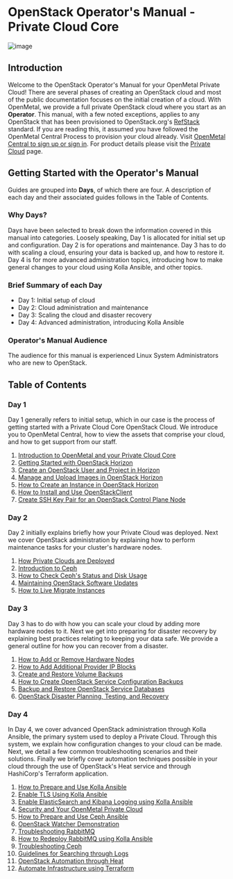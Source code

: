 # OpenStack Operator's Manual - Private Cloud Core

![image](images/intro.jpg)

## Introduction

Welcome to the OpenStack Operator's Manual for your OpenMetal Private
Cloud\! There are several phases of creating an OpenStack cloud and most
of the public documentation focuses on the initial creation of a cloud.
With OpenMetal, we provide a full private OpenStack cloud where you
start as an **Operator**. This manual, with a few noted exceptions,
applies to any OpenStack that has been provisioned to OpenStack.org's
[RefStack](https://docs.openstack.org/refstack) standard. If you are
reading this, it assumed you have followed the OpenMetal Central Process
to provision your cloud already. Visit [OpenMetal Central to sign up or
sign in](https://central.openmetal.io/). For product details please
visit the [Private Cloud](https://openmetal.io/products/private-cloud/hosted/)
page.

## Getting Started with the Operator's Manual

Guides are grouped into **Days**, of which there are four. A description
of each day and their associated guides follows in the Table of
Contents.

### Why Days?

Days have been selected to break down the information covered in this
manual into categories. Loosely speaking, Day 1 is allocated for initial
set up and configuration. Day 2 is for operations and maintenance. Day 3
has to do with scaling a cloud, ensuring your data is backed up, and how
to restore it. Day 4 is for more advanced administration topics,
introducing how to make general changes to your cloud using Kolla
Ansible, and other topics.

### Brief Summary of each Day

- Day 1: Initial setup of cloud
- Day 2: Cloud administration and maintenance
- Day 3: Scaling the cloud and disaster recovery
- Day 4: Advanced administration, introducing Kolla Ansible

### Operator's Manual Audience

The audience for this manual is experienced Linux System Administrators
who are new to OpenStack.

## Table of Contents

### Day 1

Day 1 generally refers to initial setup, which in our case is the
process of getting started with a Private Cloud Core OpenStack Cloud. We
introduce you to OpenMetal Central, how to view the assets that comprise
your cloud, and how to get support from our staff.

1. [Introduction to OpenMetal and your Private Cloud Core](day-1/intro-to-openmetal-private-cloud.md/)
2. [Getting Started with OpenStack Horizon](day-1/horizon/getting-started-with-horizon)
3. [Create an OpenStack User and Project in Horizon](day-1/horizon/create-user-project.md/)
4. [Manage and Upload Images in OpenStack Horizon](day-1/horizon/images)
5. [How to Create an Instance in OpenStack Horizon](day-1/horizon/create-first-instance.md/)
6. [How to Install and Use OpenStackClient](day-1/command-line/openstackclient)
7. [Create SSH Key Pair for an OpenStack Control Plane Node](day-1/command-line/create-ssh-key.md/)

### Day 2

Day 2 initially explains briefly how your Private Cloud was deployed.
Next we cover OpenStack administration by explaining how to perform
maintenance tasks for your cluster's hardware nodes.

1. [How Private Clouds are Deployed](day-2/private-cloud-deployment-overview)
2. [Introduction to Ceph](day-2/introduction-to-ceph)
3. [How to Check Ceph's Status and Disk Usage](day-2/check-ceph-status-disk-usage.md/)
4. [Maintaining OpenStack Software Updates](day-2/maintenance)
5. [How to Live Migrate Instances](day-2/live-migrate-instances)

### Day 3

Day 3 has to do with how you can scale your cloud by adding more
hardware nodes to it. Next we get into preparing for disaster recovery
by explaining best practices relating to keeping your data safe. We
provide a general outline for how you can recover from a disaster.

1. [How to Add or Remove Hardware Nodes](day-3/add-remove-hardware-nodes)
2. [How to Add Additional Provider IP Blocks](day-3/add-provider-ips)
3. [Create and Restore Volume Backups](day-3/create-volume-backups)
4. [How to Create OpenStack Service Configuration Backups](day-3/create-openstack-service-backups)
5. [Backup and Restore OpenStack Service Databases](day-3/backup-restore-openstack-databases)
6. [OpenStack Disaster Planning, Testing, and Recovery](day-3/disaster-recovery)

### Day 4

In Day 4, we cover advanced OpenStack administration through Kolla
Ansible, the primary system used to deploy a Private Cloud. Through this
system, we explain how configuration changes to your cloud can be made.
Next, we detail a few common troubleshooting scenarios and their
solutions. Finally we briefly cover automation techniques possible in
your cloud through the use of OpenStack's Heat service and through
HashiCorp's Terraform application.

1. [How to Prepare and Use Kolla Ansible](day-4/kolla-ansible/prepare-kolla-ansible)
2. [Enable TLS Using Kolla Ansible](day-4/kolla-ansible/enable-tls)
3. [Enable ElasticSearch and Kibana Logging using Kolla Ansible](day-4/kolla-ansible/enable-elk)
4. [Security and Your OpenMetal Private Cloud](day-4/security/security-best-practices)
5. [How to Prepare and Use Ceph Ansible](day-4/ceph-ansible/prepare-ceph-ansible)
6. [OpenStack Watcher Demonstration](day-4/watcher/watcher-demo)
7. [Troubleshooting RabbitMQ](day-4/troubleshooting/rabbitmq)
8. [How to Redeploy RabbitMQ using Kolla Ansible](day-4/troubleshooting/redeploy-rabbitmq)
9. [Troubleshooting Ceph](day-4/troubleshooting/ceph)
10. [Guidelines for Searching through Logs](day-4/troubleshooting/log-filtering)
11. [OpenStack Automation through Heat](day-4/automation/heat)
12. [Automate Infrastructure using Terraform](day-4/automation/terraform)
